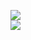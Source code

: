 [![](https://img.shields.io/badge/Made%20With-Github%20Spray-lightgrey.svg?style=for-the-badge&logo=github)](https://github.com/Annihil/github-spray#18151)  
[![](https://i.imgur.com/2DrTn0Z.gif)](https://github.com/Annihil/github-spray)